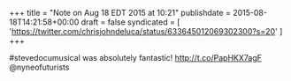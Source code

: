 +++
title = "Note on Aug 18 EDT 2015 at 10:21"
publishdate = 2015-08-18T14:21:58+00:00
draft = false
syndicated = [ 'https://twitter.com/chrisjohndeluca/status/633645012069302300?s=20' ]
+++

#stevedocumusical was absolutely fantastic! http://t.co/PapHKX7agF @nyneofuturists
